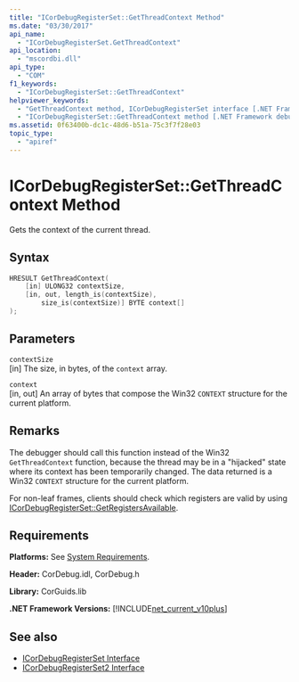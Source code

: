```yaml
---
title: "ICorDebugRegisterSet::GetThreadContext Method"
ms.date: "03/30/2017"
api_name: 
  - "ICorDebugRegisterSet.GetThreadContext"
api_location: 
  - "mscordbi.dll"
api_type: 
  - "COM"
f1_keywords: 
  - "ICorDebugRegisterSet::GetThreadContext"
helpviewer_keywords: 
  - "GetThreadContext method, ICorDebugRegisterSet interface [.NET Framework debugging]"
  - "ICorDebugRegisterSet::GetThreadContext method [.NET Framework debugging]"
ms.assetid: 0f63400b-dc1c-48d6-b51a-75c3f7f28e03
topic_type: 
  - "apiref"
---
```

# ICorDebugRegisterSet::GetThreadContext Method
Gets the context of the current thread.  
  
## Syntax  
  
```cpp  
HRESULT GetThreadContext(  
    [in] ULONG32 contextSize,  
    [in, out, length_is(contextSize),  
        size_is(contextSize)] BYTE context[]  
);  
```  
  
## Parameters  
 `contextSize`  
 [in] The size, in bytes, of the `context` array.  
  
 `context`  
 [in, out] An array of bytes that compose the Win32 `CONTEXT` structure for the current platform.  
  
## Remarks  
 The debugger should call this function instead of the Win32 `GetThreadContext` function, because the thread may be in a "hijacked" state where its context has been temporarily changed. The data returned is a Win32 `CONTEXT` structure for the current platform.  
  
 For non-leaf frames, clients should check which registers are valid by using [ICorDebugRegisterSet::GetRegistersAvailable](icordebugregisterset-getregistersavailable-method.md).  
  
## Requirements  
 **Platforms:** See [System Requirements](../../get-started/system-requirements.md).  
  
 **Header:** CorDebug.idl, CorDebug.h  
  
 **Library:** CorGuids.lib  
  
 **.NET Framework Versions:** [!INCLUDE[net_current_v10plus](../../../../includes/net-current-v10plus-md.md)]  
  
## See also

- [ICorDebugRegisterSet Interface](icordebugregisterset-interface.md)
- [ICorDebugRegisterSet2 Interface](icordebugregisterset2-interface.md)
